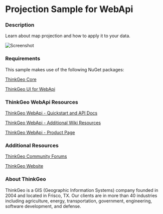 # Projection Sample for WebApi

### Description

Learn about map projection and how to apply it to your data.

![Screenshot](https://gitlab.com/thinkgeo/public/thinkgeo-web-maps/-/raw/master/samples/web-api/ProjectionSample/ScreenShot.png)

### Requirements
This sample makes use of the following NuGet packages:

[ThinkGeo Core](https://www.nuget.org/packages/ThinkGeo.Core)

[ThinkGeo UI for WebApi](https://www.nuget.org/packages/ThinkGeo.UI.WebApi)

### ThinkGeo WebApi Resources

[ThinkGeo WebApi - Quickstart and API Docs](https://docs.thinkgeo.com/products/web-maps/v12.0/quickstart/#quick-start-display-a-simple-map-on-webapi)

[ThinkGeo WebApi - Additional Wiki Resources](https://wiki.thinkgeo.com/wiki/thinkgeo_web_for_api)

[ThinkGeo WebApi - Product Page](https://www.thinkgeo.com/web-maps)

### Additional Resources

[ThinkGeo Community Forums](http://community.thinkgeo.com/)

[ThinkGeo Website](https://www.thinkgeo.com/)

### About ThinkGeo
ThinkGeo is a GIS (Geographic Information Systems) company founded in 2004 and located in Frisco, TX. Our clients are in more than 40 industries including agriculture, energy, transportation, government, engineering, software development, and defense.
